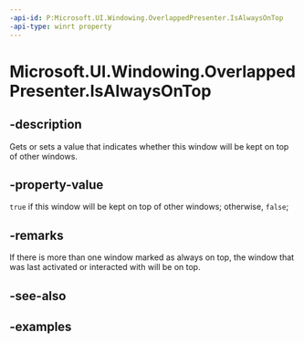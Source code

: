 ```yaml
---
-api-id: P:Microsoft.UI.Windowing.OverlappedPresenter.IsAlwaysOnTop
-api-type: winrt property
---
```


# Microsoft.UI.Windowing.OverlappedPresenter.IsAlwaysOnTop

<!--
public bool IsAlwaysOnTop { get; set; }
-->


## -description

Gets or sets a value that indicates whether this window will be kept on top of other windows.

## -property-value

`true` if this window will be kept on top of other windows; otherwise, `false`;

## -remarks

If there is more than one window marked as always on top, the window that was last activated or interacted with will be on top.

## -see-also

## -examples


